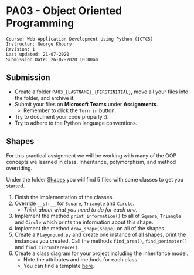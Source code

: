 # PA03 - Object Oriented Programming

	Course: Web Application Development Using Python (ICTC5)
	Instructor: George Khoury
	Revision: 1
	Last updated: 21-07-2020
	Submission Date: 26-07-2020 10:00am

## Submission

* Create a folder `PA03_{LASTNAME}_{FIRSTINITIAL}`, move all your files into the folder, and archive it.
* Submit your files on **Microsoft Teams** under **Assignments**.
  * Remember to click the `Turn in` button.
* Try to document your code properly :).
* Try to adhere to the Python language conventions.

## Shapes

For this practical assignment we will be working with many of the OOP concepts we learned in class. Inheritance, polymorphism, and method overriding.

Under the folder [Shapes](./Shapes/) you will find 5 files with some classes to get you started.

 1. Finish the implementation of the classes.
 2. Override `__str__` for `Square`, `Triangle` and `Circle`. 
    * *Think about what you need to do for each one.*
 3. Implement the method `print_information()` to all of `Square`, `Triangle` and `Circle` which prints the information about this shape.
 4. Implement the method `draw_shape(Shape)` on all of the shapes.
 5. Create a `Playground.py` and create one instance of all shapes, print the instances you created. Call the methods `find_area()`, `find_perimeter()` and `find_circumference()`.
 6. Create a class diagram for your project including the inheritance model.
    * Note the attributes and methods for each class.
    * You can find a template [here](./shapes-class-diagram.drawio).